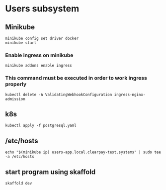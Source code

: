 # Users subsystem

## Minikube
````
minikube config set driver docker
minikube start
````
### Enable ingress on minikube
````
minikube addons enable ingress
````
### This command must be executed in order to work ingress properly
````
kubectl delete -A ValidatingWebhookConfiguration ingress-nginx-admission
````

## k8s
````
kubectl apply -f postgresql.yaml
````

## /etc/hosts
````
echo "$(minikube ip) users-app.local.clearpay-test.systems" | sudo tee -a /etc/hosts
````

## start program using skaffold
````
skaffold dev
````